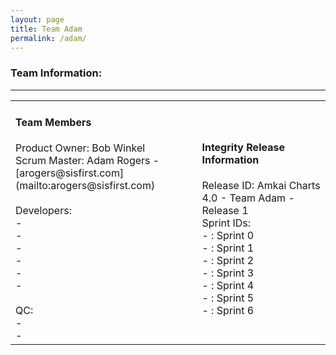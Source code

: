 ```yaml
---
layout: page
title: Team Adam
permalink: /adam/
---
```


### Team Information:
---
<table>
<tr width='1280px'>
<td width='380px'><h4>Team Members</h4>Product Owner: Bob Winkel <br/>
Scrum Master: Adam Rogers - [arogers@sisfirst.com](mailto:arogers@sisfirst.com)<br/><br/>
Developers:<br/>
 - <br/>
 - <br/>
 - <br/>
 - <br/>
 - <br/>
 - <br/><br/>
QC:<br/>
 - <br/>
 - <br/></td>
<td width='40px'></td>
<td width='540px'>
<h4>Integrity Release Information</h4>
Release ID: <ID> Amkai Charts 4.0 - Team Adam - Release 1<br/>
Sprint IDs:<br/>
 - : Sprint 0<br/>
 - : Sprint 1<br/>
 - : Sprint 2<br/>
 - : Sprint 3<br/>
 - : Sprint 4<br/>
 - : Sprint 5<br/>
 - : Sprint 6<br/></td>
</tr>
</table>
